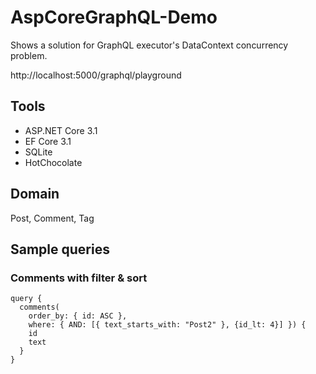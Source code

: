 # AspCoreGraphQL-Demo

Shows a solution for GraphQL executor's DataContext concurrency problem.

http://localhost:5000/graphql/playground

## Tools
 - ASP.NET Core 3.1
 - EF Core 3.1
 - SQLite
 - HotChocolate

## Domain
Post, Comment, Tag

## Sample queries

### Comments with filter & sort

```
query {
  comments(
    order_by: { id: ASC }, 
    where: { AND: [{ text_starts_with: "Post2" }, {id_lt: 4}] }) {
    id
    text
  }
}
```
